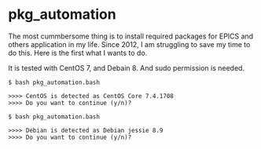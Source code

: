 # pkg_automation

The most cummbersome thing is to install required packages for EPICS and others application in my life.
Since 2012, I am struggling to save my time to do this. Here is the first what I wants to do.

It is tested with CentOS 7, and Debain 8. And sudo permission is needed. 

```
$ bash pkg_automation.bash 

>>>> CentOS is detected as CentOS Core 7.4.1708
>>>> Do you want to continue (y/n)?

```

```
$ bash pkg_automation.bash

>>>> Debian is detected as Debian jessie 8.9
>>>> Do you want to continue (y/n)?
```
